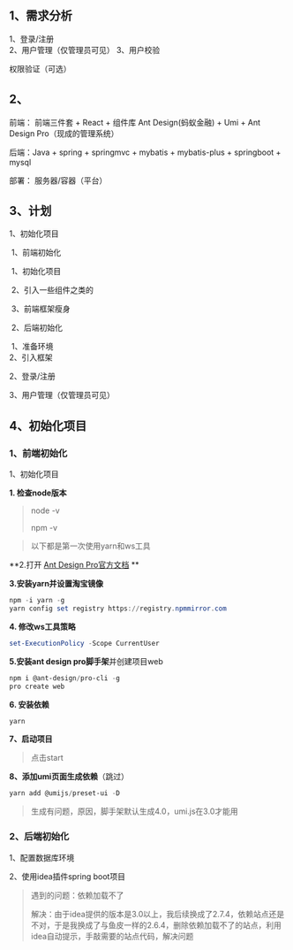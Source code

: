 ## 1、需求分析

1、登录/注册  
2、用户管理（仅管理员可见） 
3、用户校验    

权限验证（可选）

## 2、

前端： 前端三件套 + React + 组件库 Ant Design(蚂蚁金融)  + Umi + Ant Design Pro（现成的管理系统）

后端：Java + spring + springmvc + mybatis + mybatis-plus + springboot + mysql 

部署： 服务器/容器（平台）

## 3、计划

1、初始化项目

​	1、前端初始化

​		1、初始化项目

​		2、引入一些组件之类的

​		3、前端框架瘦身

​	2、后端初始化

​		1、准备环境  
​		2、引入框架

2、登录/注册

3、用户管理（仅管理员可见）

## 4、初始化项目

### 1、前端初始化

1、初始化项目

**1. 检查node版本**

> node -v
>
> npm -v

> 以下都是第一次使用yarn和ws工具

**2.打开 [Ant Design Pro官方文档](https://pro.ant.design/zh-CN/docs/getting-started) **

**3.安装yarn并设置淘宝镜像**

~~~powershell
npm -i yarn -g
yarn config set registry https://registry.npmmirror.com
~~~

**4. 修改ws工具策略**

~~~powershell
set-ExecutionPolicy -Scope CurrentUser
~~~

**5.安装ant design pro脚手架**并创建项目web

~~~powershell
npm i @ant-design/pro-cli -g
pro create web
~~~

**6. 安装依赖**

~~~powershell
yarn
~~~

**7、启动项目**

> 点击start

**8、添加umi页面生成依赖**（跳过）

~~~powershell
yarn add @umijs/preset-ui -D 
~~~

> 生成有问题，原因，脚手架默认生成4.0，umi.js在3.0才能用

### 2、后端初始化

1、配置数据库环境

2、使用idea插件spring boot项目

> 遇到的问题：依赖加载不了
>
> 解决：由于idea提供的版本是3.0以上，我后续换成了2.7.4，依赖站点还是不对，于是我换成了与鱼皮一样的2.6.4，删除依赖加载不了的站点，利用idea自动提示，手敲需要的站点代码，解决问题



